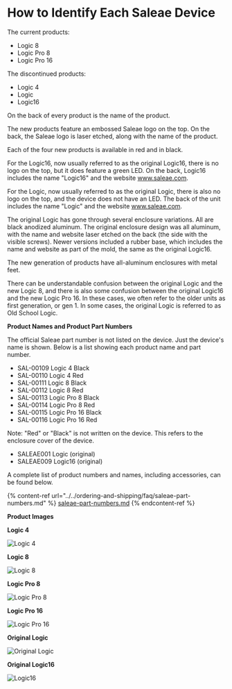 # How to Identify Each Saleae Device

The current products:

* Logic 8
* Logic Pro 8
* Logic Pro 16

The discontinued products:

* Logic 4
* Logic
* Logic16

On the back of every product is the name of the product.

The new products feature an embossed Saleae logo on the top. On the back, the Saleae logo is laser etched, along with the name of the product.

Each of the four new products is available in red and in black.

For the Logic16, now usually referred to as the original Logic16, there is no logo on the top, but it does feature a green LED. On the back, Logic16 includes the name "Logic16" and the website www.saleae.com.

For the Logic, now usually referred to as the original Logic, there is also no logo on the top, and the device does not have an LED. The back of the unit includes the name "Logic" and the website www.saleae.com.

The original Logic has gone through several enclosure variations. All are black anodized aluminum. The original enclosure design was all aluminum, with the name and website laser etched on the back (the side with the visible screws). Newer versions included a rubber base, which includes the name and website as part of the mold, the same as the original Logic16.

The new generation of products have all-aluminum enclosures with metal feet.

There can be understandable confusion between the original Logic and the new Logic 8, and there is also some confusion between the original Logic16 and the new Logic Pro 16. In these cases, we often refer to the older units as first generation, or gen 1. In some cases, the original Logic is referred to as Old School Logic.

**Product Names and Product Part Numbers**

The official Saleae part number is not listed on the device. Just the device's name is shown. Below is a list showing each product name and part number.

* SAL-00109    Logic 4 Black
* SAL-00110    Logic 4 Red
* SAL-00111    Logic 8 Black
* SAL-00112    Logic 8 Red
* SAL-00113    Logic Pro 8 Black
* SAL-00114    Logic Pro 8 Red
* SAL-00115    Logic Pro 16 Black
* SAL-00116    Logic Pro 16 Red

Note: "Red" or "Black" is not written on the device. This refers to the enclosure cover of the device.

* SALEAE001    Logic (original)
* SALEAE009    Logic16 (original)

A complete list of product numbers and names, including accessories, can be found below.

{% content-ref url="../../ordering-and-shipping/faq/saleae-part-numbers.md" %}
[saleae-part-numbers.md](../../ordering-and-shipping/faq/saleae-part-numbers.md)
{% endcontent-ref %}

**Product Images**

**Logic 4**

![Logic 4](https://trello-attachments.s3.amazonaws.com/55f0ad9685db3c82f0f3aeba/564d05d539a3f7b98f1e72fc/d15cb006a5a429db28124519f0ee8c53/logic4.jpg)

**Logic 8**

![Logic 8](https://trello-attachments.s3.amazonaws.com/55f0ad9685db3c82f0f3aeba/564d05d539a3f7b98f1e72fc/44bd2f6a009911156cfab11e71ca0484/Logic8.jpg)

**Logic Pro 8**

![Logic Pro 8](https://trello-attachments.s3.amazonaws.com/55f0ad9685db3c82f0f3aeba/564d05d539a3f7b98f1e72fc/0e76e1e0e6c4c9be56b1042600cd0ec9/logicPro8.jpg)

**Logic Pro 16**

![Logic Pro 16](https://trello-attachments.s3.amazonaws.com/55f0ad9685db3c82f0f3aeba/564d05d539a3f7b98f1e72fc/79923d0a1ae509df2a238f53b342d111/LogicPro16.jpg)

**Original Logic**

![Original Logic](https://trello-attachments.s3.amazonaws.com/55f0ad9685db3c82f0f3aeba/564d05d539a3f7b98f1e72fc/f3bb49af490139d6d074ee6375046d4b/Logic.jpg)

**Original Logic16**

![Logic16](https://trello-attachments.s3.amazonaws.com/55f0ad9685db3c82f0f3aeba/564d05d539a3f7b98f1e72fc/6073e48a297cdc86766c3c242f4197e2/Logic16.jpg)
